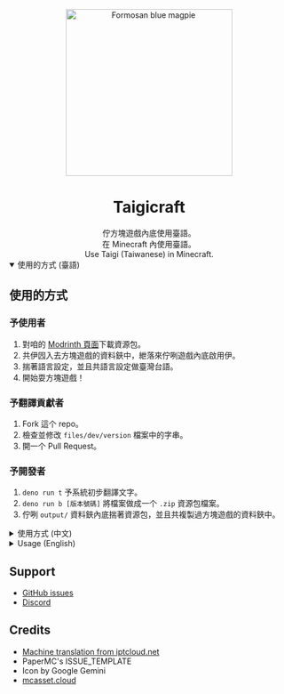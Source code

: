 <div align="center">

<a href="https://github.com/milkteamc/Taigicraft/">
  <img src="https://github.com/user-attachments/assets/33df2d9b-250b-47f3-b0c2-66441a6df9f7" alt="Formosan blue magpie" width="300">
</a>

<h1>Taigicraft</h1>
佇方塊遊戲內底使用臺語。<br/>
在 Minecraft 內使用臺語。<br/>
Use Taigi (Taiwanese) in Minecraft.<br/>
</div>

<details open>
<summary>使用的方式 (臺語)</summary>
<h2>使用的方式</h2>
<h3>予使用者</h3>
<ol>
<li>對咱的 <a href="https://modrinth.com/project/taigicraft">Modrinth 頁面</a>下載資源包。</li>
<li>共伊囥入去方塊遊戲的資料鋏中，紲落來佇咧遊戲內底啟用伊。</li>
<li>揣著語言設定，並且共語言設定做臺灣台語。</li>
<li>開始耍方塊遊戲！</li>
</ol>
<h3>予翻譯貢獻者</h3>
<ol>
<li>Fork 這个 repo。</li>
<li>檢查並修改 <code>files/dev/version</code> 檔案中的字串。</li>
<li>開一个 Pull Request。</li>
</ol>
<h3>予開發者</h3>
<ol>
<li><code>deno run t</code> 予系統初步翻譯文字。</li>
<li><code>deno run b [版本號碼]</code> 將檔案做成一个 <code>.zip</code> 資源包檔案。</li>
<li>佇咧 <code>output/</code> 資料鋏內底揣著資源包，並且共複製過方塊遊戲的資料鋏中。</li>
</ol>
</details>

<details>
<summary>使用方式 (中文)</summary>
<h2>使用方式</h2>
<h3>給使用者</h3>
<ol>
<li>從我們的 <a href="https://modrinth.com/project/taigicraft">Modrinth 頁面</a>下載資源包。</li>
<li>把它放進 Minecraft 的資源包資料夾內，並在遊戲中啟用它。</li>
<li>找到語言設定，並將語言設定為臺灣台語。</li>
<li>開始玩 Minecraft！</li>
</ol>
<h3>給翻譯貢獻者</h3>
<ol>
<li>Fork 這個儲存庫。</li>
<li>檢查並修改 <code>files/dev/version</code> 檔案中的字串。</li>
<li>開一個 Pull Request。</li>
</ol>
<h3>給開發者</h3>
<ol>
<li><code>deno run t</code> 讓系統初步翻譯文字。</li>
<li><code>deno run b [版本號碼]</code> 將檔案做成一個 <code>.zip</code> 資源包檔案。</li>
<li>在 <code>output/</code> 資料夾內找到資源包，並且複製到 Minecraft 的資料夾中。</li>
</ol>
</details>

<details>
<summary>Usage (English)</summary>
<h2>English</h2>
<h3>For users</h3>
<ol>
<li>Download the resource pack from our <a href="https://modrinth.com/project/taigicraft">Modrinth page</a>.</li>
<li>Drop it into Minecraft's resource packs folder, then enable it in-game.</li>
<li>Look for the language settings and set the language to "臺灣台語."</li>
<li>Start playing Minecraft!</li>
</ol>
<h3>For translation contributors</h3>
<ol>
<li>Fork this repo.</li>
<li>Check and modify strings in the <code>files/dev/version</code> file.</li>
<li>Open a PR.</li>
</ol>
<h3>For developers</h3>
<ol>
<li><code>deno run t</code> to let the system translate strings.</li>
<li><code>deno run b [Version Code]</code> to package it into a <code>.zip</code> file.</li>
<li>Find the resource pack in <code>output/</code> folder and copy it into Minecraft's folder.</li>
</ol>
</details>

<h2>Support</h2>
<ul>
<li><a href="https://github.com/milkteamc/Taigicraft/issues">GitHub issues</a></li>
<li><a href="https://discord.gg/DCnTeBsSHY">Discord</a></li>
</ul>
<h2>Credits</h2>
<ul>
<li><a href="http://tts001.iptcloud.net:8802/">Machine translation from iptcloud.net</a></li>
<li>PaperMC's ISSUE_TEMPLATE</li>
<li>Icon by Google Gemini</li>
<li><a href="https://mcasset.cloud">mcasset.cloud</a></li>
</ul>
